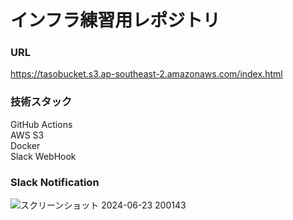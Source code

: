 # インフラ練習用レポジトリ

### URL
https://tasobucket.s3.ap-southeast-2.amazonaws.com/index.html

### 技術スタック
GitHub Actions  
AWS S3  
Docker  
Slack WebHook

### Slack Notification

![スクリーンショット 2024-06-23 200143](https://github.com/yatami38/tasosite/assets/110647327/d3585b9e-d28d-445a-b70f-fcebb56b921b)